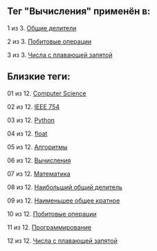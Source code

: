 ## Тег "Вычисления" применён в:

1 из 3. [Общие делители](../Математика/Общие%20делители.md)

2 из 3. [Побитовые операции](../Computer%20science/Побитовые%20операции.md)

3 из 3. [Числа с плавающей запятой](../Computer%20science/Числа%20с%20плавающей%20запятой.md)

## Близкие теги:

01 из 12. [Computer Science](./computer%20science.md)

02 из 12. [IEEE 754](./ieee%20754.md)

03 из 12. [Python](./python.md)

04 из 12. [float](./float.md)

05 из 12. [Алгоритмы](./алгоритмы.md)

06 из 12. [Вычисления](./вычисления.md)

07 из 12. [Математика](./математика.md)

08 из 12. [Наибольший общий делитель](./наибольший%20общий%20делитель.md)

09 из 12. [Наименьшее общее кратное](./наименьшее%20общее%20кратное.md)

10 из 12. [Побитовые операции](./побитовые%20операции.md)

11 из 12. [Программирование](./программирование.md)

12 из 12. [Числа с плавающей запятой](./числа%20с%20плавающей%20запятой.md)

